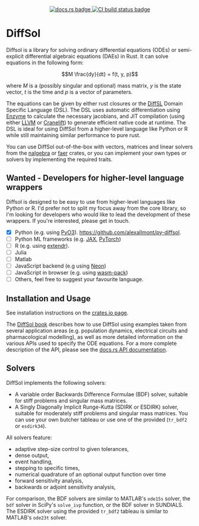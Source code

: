 <div align="center">
<a href="https://docs.rs/diffsol">
    <img src="https://img.shields.io/crates/v/diffsol.svg?label=docs&color=blue&logo=rust" alt="docs.rs badge">
</a>
<a href="https://github.com/martinjrobins/diffsol/actions/workflows/rust.yml">
    <img src="https://github.com/martinjrobins/diffsol/actions/workflows/rust.yml/badge.svg" alt="CI build status badge">
</a>
</div>

# DiffSol

Diffsol is a library for solving ordinary differential equations (ODEs) or semi-explicit differential algebraic equations (DAEs) in Rust. It can solve equations in the following form:

```math
M \frac{dy}{dt} = f(t, y, p)
```

where $M$ is a (possibly singular and optional) mass matrix, $y$ is the state vector, $t$ is the time and $p$ is a vector of parameters. 

The equations can be given by either rust closures or the [DiffSL](https://martinjrobins.github.io/diffsl/) Domain Specific Language (DSL). The DSL uses automatic differentiation using [Enzyme](https://enzyme.mit.edu/) to calculate the necessary jacobians, and JIT compilation (using either [LLVM](https://llvm.org/) or [Cranelift](https://cranelift.dev/)) to generate efficient native code at runtime. The DSL is ideal for using DiffSol from a higher-level language like Python or R while still maintaining similar performance to pure rust.

You can use DiffSol out-of-the-box with vectors, matrices and linear solvers from the [nalgebra](https://nalgebra.org) or [faer](https://github.com/sarah-ek/faer-rs) crates, or you can implement your own types or solvers by implementing the required traits.

## Wanted - Developers for higher-level language wrappers

Diffsol is designed to be easy to use from higher-level languages like Python or R. I'd prefer not to split my focus away from the core library, so I'm looking for developers who would like to lead the development of these wrappers. If you're interested, please get in touch.

- [x] Python (e.g. using [PyO3](https://pyo3.rs/v0.24.0/)). https://github.com/alexallmont/py-diffsol.
- [ ] Python ML frameworks (e.g. [JAX](https://docs.jax.dev/en/latest/ffi.html), [PyTorch](https://pytorch.org/tutorials/advanced/cpp_extension.html))
- [ ] R (e.g. using [extendr](https://extendr.github.io/)).
- [ ] Julia
- [ ] Matlab
- [ ] JavaScript backend (e.g using [Neon](https://neon-rs.dev/))
- [ ] JavaScript in browser (e.g. using [wasm-pack](https://rustwasm.github.io/wasm-pack/))
- [ ] Others, feel free to suggest your favourite language.

## Installation and Usage

See installation instructions on the [crates.io page](https://crates.io/crates/diffsol).

The [DiffSol book](https://martinjrobins.github.io/diffsol/) describes how to use DiffSol using examples taken from several application areas (e.g. population dynamics, electrical circuits and pharmacological modelling), as well as more detailed information on the various APIs used to specify the ODE equations. For a more complete description of the API, please see the [docs.rs API documentation](https://docs.rs/diffsol). 

## Solvers 

DiffSol implements the following solvers:
- A variable order Backwards Difference Formulae (BDF) solver, suitable for stiff problems and singular mass matrices.
- A Singly Diagonally Implicit Runge-Kutta (SDIRK or ESDIRK) solver, suitable for moderately stiff problems and singular mass matrices. You can use your own butcher tableau or use one of the provided (`tr_bdf2` or `esdirk34`).

All solvers feature:
- adaptive step-size control to given tolerances, 
- dense output, 
- event handling, 
- stepping to specific times,
- numerical quadrature of an optional output function over time
- forward sensitivity analysis,
- backwards or adjoint sensitivity analysis,

For comparison, the BDF solvers are similar to MATLAB's `ode15s` solver, the `bdf` solver in SciPy's `solve_ivp` function, or the BDF solver in SUNDIALS. The ESDIRK solver using the provided `tr_bdf2` tableau is similar to MATLAB's `ode23t` solver.